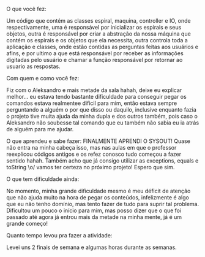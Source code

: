 O que você fez:

Um código que contém as classes espiral, maquina, controller e IO, onde respectivamente, uma é responsável por inicializar os espirais e seus objetos, outra é responsável por criar a abstração da nossa máquina que contém os espirais e os objetos que ela necessita, outra controla toda a aplicação e classes, onde estão contidas as perguntas feitas aos usuários e afins, e por ultimo a que está responsável por receber as informações digitadas pelo usuário e chamar a função responsável por retornar ao usuario as respostas. 

Com quem e como você fez:

Fiz com o Aleksandro e mais metade da sala hahah, deixe eu explicar melhor... eu estava tendo bastante dificuldade para conseguir pegar os comandos estava realmentee dificil para mim, então estava sempre perguntando a alguém o por que disso ou daquilo, inclusive enquanto fazia o projeto tive muita ajuda da minha dupla e dos outros também, pois caso o Aleksandro não soubesse tal comando que eu também não sabia eu ia atrás de alguém para me ajudar.

O que aprendeu e sabe fazer:
FINALMENTE APRENDI O SYSOUT! Quase não entra na minha cabeça isso, mas nas aulas em que o professor reexplicou códigos antigos e os refez conosco tudo começou a fazer sentido hahah. Também acho que já consigo utilizar as exceptions, equals e toString \o/ vamos ter certeza no próximo projeto! Espero que sim.

O que tem dificuldade ainda:

No momento, minha grande dificuldade mesmo é meu déficit de atenção que não ajuda muito na hora de pegar os conteúdos, infelizmente é algo que eu não tenho domínio, mas tento fazer de tudo para suprir tal problema. Dificultou um pouco o início para mim, mas posso dizer que o que foi passado até agora já entrou mais da metade na minha mente, já é um grande começo!

Quanto tempo levou pra fazer a atividade:

Levei uns 2 finais de semana e algumas horas durante as semanas.
